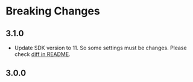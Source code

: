 # Breaking Changes
## 3.1.0
- Update SDK version to 11. So some settings must be changes. Please check [diff in README](https://github.com/capacitor-community/facebook-login/commit/1ab5ee3ff6c352ba8014639fe45cae388e485876#diff-b335630551682c19a781afebcf4d07bf978fb1f8ac04c6bf87428ed5106870f5).

## 3.0.0
